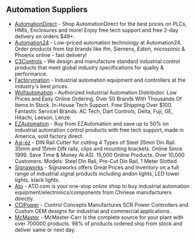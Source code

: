 ## Automation Suppliers

- [AutomationDirect](https://automationdirect.com) - Shop AutomationDirect for the best prices on PLCs, HMIs, Enclosures and more! Enjoy free tech support and free 2-day delivery on orders $49+.
- [Automation24](https://automation24.com) - Low-priced automation technology at Automation24. Order products from top brands like ifm, Siemens, Eaton, microsonic & Phoenix online - fast delivery!
- [C3Controls](https://c3controls.com) - We design and manufacture standard industrial control products that meet global industry specifications for quality & performance.
- [Factorymation](https://factorymation.com) - Industrial automation equipment and controllers at the industry's best prices.
- [Wolfautomation](https://wolfautomation.com) - Authorized Industrial Automation Distributor. Low Prices and Easy Online Ordering. Over 50 Brands With Thousands Of Items In Stock. In-House Tech Support. Free Shipping Over $100. Fantastic Service! Brands: AC Tech, Dart Controls, Delta, Fuji, GE, Hitachi, Leeson, Lenze.
- [EZAutomation](https://ezautomation.com) - Buy from EZAutomation and save up to 50% on industrial automation control products with free tech support, made in America, sold factory direct.
- [Asi-ez](https://asi-ez.com) - DIN Rail Cutter for cutting 4 Types of Steel 35mm Din Rail. 35mm and 15mm DIN rails, clips and mounting brackets. Online Since 1999. Save Time & Money At ASI. 15,000 Online Products. Over 10,000 Customers. Models: Steel Din Rail, Pre-Cut Din Rail, 1 Meter Slotted.
- [Signaworks](https://signaworks.com) - Signaworks offers Great Prices and Inventory on a full range of industrial signal products including andon lights, LED tower lights, stack lights.
- [Ato](https://ato.com) - ATO.com is your one-stop online shop to buy industrial automation equipment/electronics/components from Chinese manufacturers directly.
- [CCIPower](https://ccipower.com) - Control Concepts Manufactures SCR Power Controllers and Custom OEM designs for industrial and commercial applications.
- [McMaster](https://mcmaster.com) - McMaster-Carr is the complete source for your plant with over 700000 products. 98% of products ordered ship from stock and deliver same or next day.
